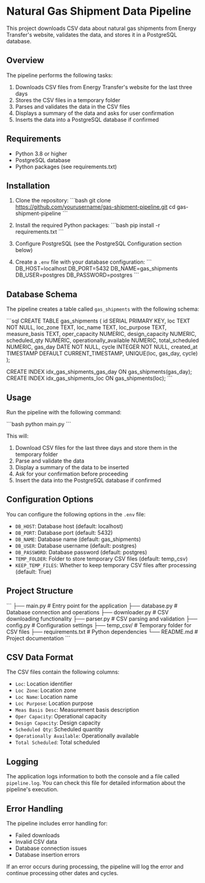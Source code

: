 # Natural Gas Shipment Data Pipeline

This project downloads CSV data about natural gas shipments from Energy Transfer's website, validates the data, and stores it in a PostgreSQL database.

## Overview

The pipeline performs the following tasks:
1. Downloads CSV files from Energy Transfer's website for the last three days
2. Stores the CSV files in a temporary folder
3. Parses and validates the data in the CSV files
4. Displays a summary of the data and asks for user confirmation
5. Inserts the data into a PostgreSQL database if confirmed

## Requirements

- Python 3.8 or higher
- PostgreSQL database
- Python packages (see requirements.txt)

## Installation

1. Clone the repository:
\`\`\`bash
git clone https://github.com/yourusername/gas-shipment-pipeline.git
cd gas-shipment-pipeline
\`\`\`

2. Install the required Python packages:
\`\`\`bash
pip install -r requirements.txt
\`\`\`

3. Configure PostgreSQL (see the PostgreSQL Configuration section below)

4. Create a `.env` file with your database configuration:
\`\`\`
DB_HOST=localhost
DB_PORT=5432
DB_NAME=gas_shipments
DB_USER=postgres
DB_PASSWORD=postgres
\`\`\`

## Database Schema

The pipeline creates a table called `gas_shipments` with the following schema:

\`\`\`sql
CREATE TABLE gas_shipments (
    id SERIAL PRIMARY KEY,
    loc TEXT NOT NULL,
    loc_zone TEXT,
    loc_name TEXT,
    loc_purpose TEXT,
    measure_basis TEXT,
    oper_capacity NUMERIC,
    design_capacity NUMERIC,
    scheduled_qty NUMERIC,
    operationally_available NUMERIC,
    total_scheduled NUMERIC,
    gas_day DATE NOT NULL,
    cycle INTEGER NOT NULL,
    created_at TIMESTAMP DEFAULT CURRENT_TIMESTAMP,
    UNIQUE(loc, gas_day, cycle)
);

CREATE INDEX idx_gas_shipments_gas_day ON gas_shipments(gas_day);
CREATE INDEX idx_gas_shipments_loc ON gas_shipments(loc);
\`\`\`

## Usage

Run the pipeline with the following command:

\`\`\`bash
python main.py
\`\`\`

This will:
1. Download CSV files for the last three days and store them in the temporary folder
2. Parse and validate the data
3. Display a summary of the data to be inserted
4. Ask for your confirmation before proceeding
5. Insert the data into the PostgreSQL database if confirmed



## Configuration Options

You can configure the following options in the `.env` file:

- `DB_HOST`: Database host (default: localhost)
- `DB_PORT`: Database port (default: 5432)
- `DB_NAME`: Database name (default: gas_shipments)
- `DB_USER`: Database username (default: postgres)
- `DB_PASSWORD`: Database password (default: postgres)
- `TEMP_FOLDER`: Folder to store temporary CSV files (default: temp_csv)
- `KEEP_TEMP_FILES`: Whether to keep temporary CSV files after processing (default: True)

## Project Structure

\`\`\`
├── main.py              # Entry point for the application
├── database.py          # Database connection and operations
├── downloader.py        # CSV downloading functionality
├── parser.py            # CSV parsing and validation
├── config.py            # Configuration settings
├── temp_csv/            # Temporary folder for CSV files
├── requirements.txt     # Python dependencies
└── README.md            # Project documentation
\`\`\`


## CSV Data Format

The CSV files contain the following columns:
- `Loc`: Location identifier
- `Loc Zone`: Location zone
- `Loc Name`: Location name
- `Loc Purpose`: Location purpose
- `Meas Basis Desc`: Measurement basis description
- `Oper Capacity`: Operational capacity
- `Design Capacity`: Design capacity
- `Scheduled Qty`: Scheduled quantity
- `Operationally Available`: Operationally available
- `Total Scheduled`: Total scheduled


## Logging

The application logs information to both the console and a file called `pipeline.log`. You can check this file for detailed information about the pipeline's execution.

## Error Handling

The pipeline includes error handling for:
- Failed downloads
- Invalid CSV data
- Database connection issues
- Database insertion errors

If an error occurs during processing, the pipeline will log the error and continue processing other dates and cycles.


